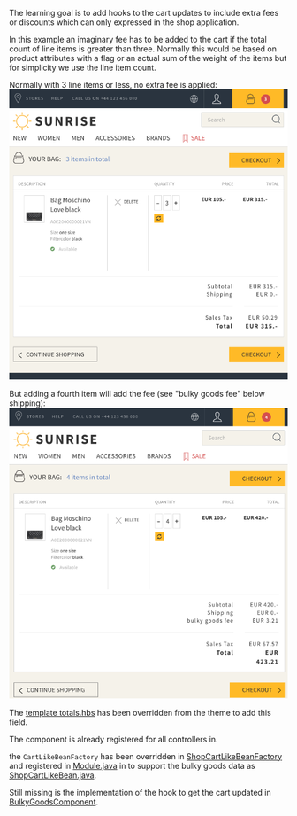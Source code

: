 The learning goal is to add hooks to the cart updates to include extra fees or discounts which can only expressed in the shop application.

In this example an imaginary fee has to be added to the cart if the total count of line items is greater than three. Normally this would be based on product attributes with a flag or an actual sum of the weight of the items but for simplicity we use the line item count.

Normally with 3 line items or less, no extra fee is applied:
![result](bulky-goods-off.png)

But adding a fourth item will add the fee (see "bulky goods fee" below shipping):
![result](bulky-goods-on.png)

The [template totals.hbs](../../conf/templates/checkout/order-summary/totals.hbs) has been overridden from the theme to add this field.

The component is already registered for all controllers in.

the `CartLikeBeanFactory` has been overridden in [ShopCartLikeBeanFactory](/ShopCartLikeBeanFactory.java) and registered in [Module.java](../../app/Module.java) in to support the bulky goods data as [ShopCartLikeBean.java](/ShopCartLikeBean.java).

Still missing is the implementation of the hook to get the cart updated in [BulkyGoodsComponent](BulkyGoodsComponent.java).
